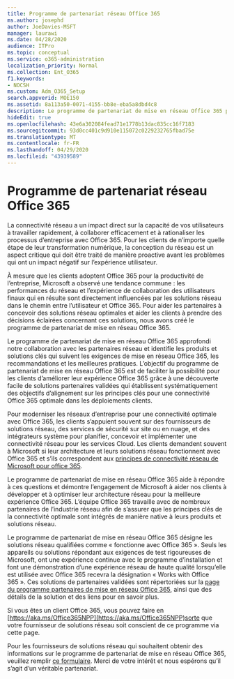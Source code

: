 ```yaml
---
title: Programme de partenariat réseau Office 365
ms.author: josephd
author: JoeDavies-MSFT
manager: laurawi
ms.date: 04/28/2020
audience: ITPro
ms.topic: conceptual
ms.service: o365-administration
localization_priority: Normal
ms.collection: Ent_O365
f1.keywords:
- NOCSH
ms.custom: Adm_O365_Setup
search.appverid: MOE150
ms.assetid: 8a113a50-0071-4155-bb8e-eba5a8dbd4c8
description: Le programme de partenariat de mise en réseau Office 365 permet à votre appareil de devenir certifié comme fonctionnant avec Office 365.
hideEdit: true
ms.openlocfilehash: 43e6a302084fead71e1778b13dac835cc16f7183
ms.sourcegitcommit: 93d0cc401c9d910e115072c0229232765fbad75e
ms.translationtype: MT
ms.contentlocale: fr-FR
ms.lasthandoff: 04/29/2020
ms.locfileid: "43939589"
---
```

# <a name="office-365-networking-partner-program"></a>Programme de partenariat réseau Office 365

La connectivité réseau a un impact direct sur la capacité de vos utilisateurs à travailler rapidement, à collaborer efficacement et à rationaliser les processus d’entreprise avec Office 365. Pour les clients de n’importe quelle étape de leur transformation numérique, la conception du réseau est un aspect critique qui doit être traité de manière proactive avant les problèmes qui ont un impact négatif sur l’expérience utilisateur. 

À mesure que les clients adoptent Office 365 pour la productivité de l’entreprise, Microsoft a observé une tendance commune : les performances du réseau et l’expérience de collaboration des utilisateurs finaux qui en résulte sont directement influencées par les solutions réseau dans le chemin entre l’utilisateur et Office 365. Pour aider les partenaires à concevoir des solutions réseau optimales et aider les clients à prendre des décisions éclairées concernant ces solutions, nous avons créé le programme de partenariat de mise en réseau Office 365. 

Le programme de partenariat de mise en réseau Office 365 approfondi notre collaboration avec les partenaires réseau et identifie les produits et solutions clés qui suivent les exigences de mise en réseau Office 365, les recommandations et les meilleures pratiques. L’objectif du programme de partenariat de mise en réseau Office 365 est de faciliter la possibilité pour les clients d’améliorer leur expérience Office 365 grâce à une découverte facile de solutions partenaires validées qui établissent systématiquement des objectifs d’alignement sur les principes clés pour une connectivité Office 365 optimale dans les déploiements clients.

Pour moderniser les réseaux d’entreprise pour une connectivité optimale avec Office 365, les clients s’appuient souvent sur des fournisseurs de solutions réseau, des services de sécurité sur site ou en nuage, et des intégrateurs système pour planifier, concevoir et implémenter une connectivité réseau pour les services Cloud. Les clients demandent souvent à Microsoft si leur architecture et leurs solutions réseau fonctionnent avec Office 365 et s’ils correspondent aux [principes de connectivité réseau de Microsoft pour office 365](https://aka.ms/PNC). 

Le programme de partenariat de mise en réseau Office 365 aide à répondre à ces questions et démontre l’engagement de Microsoft à aider nos clients à développer et à optimiser leur architecture réseau pour la meilleure expérience Office 365. L’équipe Office 365 travaille avec de nombreux partenaires de l’industrie réseau afin de s’assurer que les principes clés de la connectivité optimale sont intégrés de manière native à leurs produits et solutions réseau.

Le programme de partenariat de mise en réseau Office 365 désigne les solutions réseau qualifiées comme « fonctionne avec Office 365 ». Seuls les appareils ou solutions répondant aux exigences de test rigoureuses de Microsoft, ont une expérience continue avec le programme d’installation et font une démonstration d’une expérience réseau de haute qualité lorsqu’elle est utilisée avec Office 365 recevra la désignation « Works with Office 365 ». Ces solutions de partenaires validées sont répertoriées sur la [page du programme partenaires de mise en réseau Office 365](https://www.microsoft.com/microsoft-365/partners/O365networkingpartners), ainsi que des détails de la solution et des liens pour en savoir plus.

Si vous êtes un client Office 365, vous pouvez faire en [https://aka.ms/Office365NPP](https://aka.ms/Office365NPP)sorte que votre fournisseur de solutions réseau soit conscient de ce programme via cette page.

Pour les fournisseurs de solutions réseau qui souhaitent obtenir des informations sur le programme de partenariat de mise en réseau Office 365, veuillez remplir [ce formulaire](https://forms.office.com/Pages/ResponsePage.aspx?id=v4j5cvGGr0GRqy180BHbRyMNEapKtzJHu98R0YXYz1RUN0QxSUVEWTdRVTdIV1RTWjIzOVk0QkE4US4u). Merci de votre intérêt et nous espérons qu’il s’agit d’un véritable partenariat.
